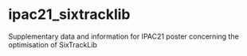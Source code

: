# ipac21_sixtracklib
Supplementary data and information for IPAC21 poster concerning the optimisation of SixTrackLib
